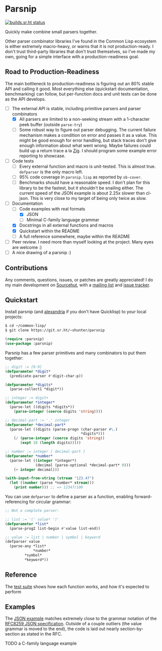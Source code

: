 # Parsnip
[![builds.sr.ht status](https://builds.sr.ht/~shunter/parsnip/commits/test.yml.svg)](https://builds.sr.ht/~shunter/parsnip/commits/test.yml)

Quickly make combine small parsers together.

Other parser combinator libraries I've found in the Common Lisp ecosystem is either extremely macro-heavy, or warns that it is not production-ready.
I don't trust third-party libraries that don't trust themselves, so I've made my own, going for a simple interface with a production-readiness goal.

## Road to Production-Readiness

The main bottleneck to production-readiness is figuring out an 80% stable API and calling it good.
Most everything else (quickstart documentation, benchmarking) can follow, but per-function docs and unit tests can be done as the API develops.

- [ ] The external API is stable, including primitive parsers and parser combinators
  - [x] All parsers are limited to a non-seeking stream with a 1-character peek buffer (outside `parse-try`)
  - [ ] Some robust way to figure out parser debugging.
  	The current failure mechanism makes a condition on error and passes it as a value.
	This might be good enough for error handling, but stack traces don't give enough information about what went wrong.
	Maybe failures could build up a return trace a la [Zig](https://ziglang.org/documentation/master/#Error-Return-Traces).
	I should program some example error reporting to showcase.
- [ ] Code tests
  - [ ] Every external function and macro is unit-tested.
        This is almost true. `defparser` is the only macro left.
  - [ ] 95% code coverage in `parsnip.lisp` as reported by `sb-cover`.
  - [ ] Benchmarks should have a reasonable speed.
        I don't plan for this library to be the fastest, but it shouldn't be snailing either.
	The current speed of the JSON example is about 2.25x slower than cl-json.
	This is very close to my target of being only twice as slow.
- [ ] Documentation
  - [ ] Code examples with real formats
    - [X] JSON
    - [ ] Minimal C-family language grammar
  - [x] Docstrings in all external functions and macros
  - [x] Quickstart within the README
  - [ ] A full reference somewhere, maybe within the README
- [ ] Peer review. I need more than myself looking at the project. Many eyes are welcome :)
- [ ] A nice drawing of a parsnip :)

## Contributions

Any comments, questions, issues, or patches are greatly appreciated!
I do my main development on [Sourcehut](https://sr.ht/~shunter/parsnip/), with a [mailing list](https://lists.sr.ht/~shunter/public-inbox) and [issue tracker](https://todo.sr.ht/~shunter/parsnip).

## Quickstart

Install parsnip (and [alexandria](https://common-lisp.net/project/alexandria/) if you don't have Quicklisp) to your local projects:

```sh
$ cd ~/common-lisp/
$ git clone https://git.sr.ht/~shunter/parsnip
```

```lisp
(require :parsnip)
(use-package :parsnip)
```

Parsnip has a few parser primitives and many combinators to put them together:

```lisp
;; digit := [0-9]
(defparameter *digit*
  (predicate-parser #'digit-char-p))

(defparameter *digits*
  (parse-collect1 *digit*))

;; integer := digit+
(defparameter *integer*
  (parse-let ((digits *digits*))
    (parse-integer (coerce digits 'string))))

;; decimal-part := '.' integer
(defparameter *decimal-part*
  (parse-let ((digits (parse-progn (char-parser #\.)
                                   *digits*)))
    (/ (parse-integer (coerce digits 'string))
       (expt 10 (length digits)))))

;; number := integer [ decimal-part ]
(defparameter *number*
  (parse-let ((integer *integer*)
              (decimal (parse-optional *decimal-part* 0)))
    (+ integer decimal)))

(with-input-from-string (stream "123.47")
  (let ((number (parse *number* stream)))
    (print number))) ;; => 12347/100
```

You can use `defparser` to define a parser as a function, enabling forward-referencing for circular grammar:

```lisp
;; Not a complete parser:

;; list := '(' value* ')'
(defparameter *list*
  (parse-prog2 list-begin #'value list-end))

;; value := list | number | symbol | keyword
(defparser value
  (parse-any *list*
             *number*
	     *symbol*
	     *keyword*))
```

## Reference

The [test suite](./test.lisp) shows how each function works, and how it's expected to perform

## Examples

The [JSON example](./examples/json.lisp) matches extremely close to the grammar notation of the [RFC8259 JSON specification](https://datatracker.ietf.org/doc/html/rfc8259).
Outside of a couple outliers (the value grammar is moved to the end), the code is laid out nearly section-by-section as stated in the RFC.

TODO a C-family language example
